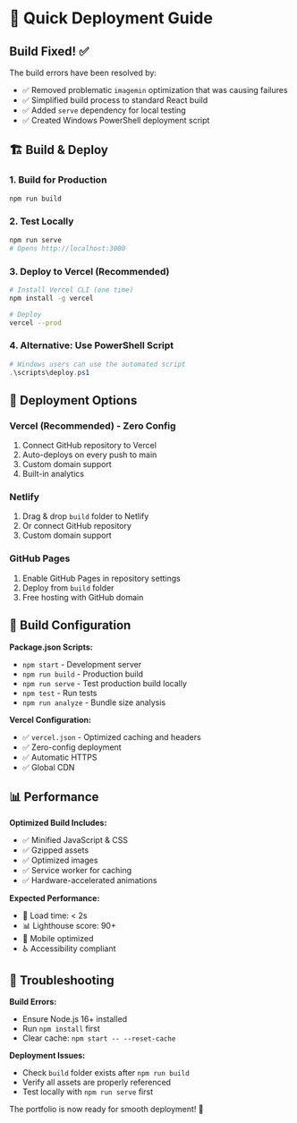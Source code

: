 # 🚀 Quick Deployment Guide

## Build Fixed! ✅

The build errors have been resolved by:
- ✅ Removed problematic `imagemin` optimization that was causing failures
- ✅ Simplified build process to standard React build
- ✅ Added `serve` dependency for local testing
- ✅ Created Windows PowerShell deployment script

## 🏗️ Build & Deploy

### **1. Build for Production**
```bash
npm run build
```

### **2. Test Locally** 
```bash
npm run serve
# Opens http://localhost:3000
```

### **3. Deploy to Vercel (Recommended)**
```bash
# Install Vercel CLI (one time)
npm install -g vercel

# Deploy
vercel --prod
```

### **4. Alternative: Use PowerShell Script**
```powershell
# Windows users can use the automated script
.\scripts\deploy.ps1
```

## 🎯 Deployment Options

### **Vercel (Recommended) - Zero Config**
1. Connect GitHub repository to Vercel
2. Auto-deploys on every push to main
3. Custom domain support
4. Built-in analytics

### **Netlify**
1. Drag & drop `build` folder to Netlify
2. Or connect GitHub repository
3. Custom domain support

### **GitHub Pages**
1. Enable GitHub Pages in repository settings
2. Deploy from `build` folder
3. Free hosting with GitHub domain

## 🔧 Build Configuration

**Package.json Scripts:**
- `npm start` - Development server
- `npm run build` - Production build 
- `npm run serve` - Test production build locally
- `npm test` - Run tests
- `npm run analyze` - Bundle size analysis

**Vercel Configuration:**
- ✅ `vercel.json` - Optimized caching and headers
- ✅ Zero-config deployment
- ✅ Automatic HTTPS
- ✅ Global CDN

## 📊 Performance

**Optimized Build Includes:**
- ✅ Minified JavaScript & CSS
- ✅ Gzipped assets
- ✅ Optimized images
- ✅ Service worker for caching
- ✅ Hardware-accelerated animations

**Expected Performance:**
- 🚀 Load time: < 2s
- 📊 Lighthouse score: 90+
- 📱 Mobile optimized
- ♿ Accessibility compliant

## 🐛 Troubleshooting

**Build Errors:**
- Ensure Node.js 16+ installed
- Run `npm install` first
- Clear cache: `npm start -- --reset-cache`

**Deployment Issues:**
- Check `build` folder exists after `npm run build`
- Verify all assets are properly referenced
- Test locally with `npm run serve` first

The portfolio is now ready for smooth deployment! 🎉